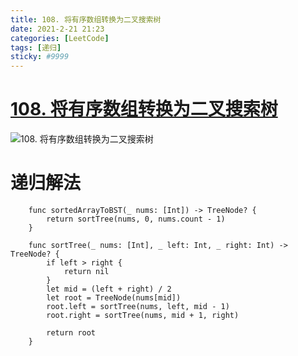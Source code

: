 ```yaml
---
title: 108. 将有序数组转换为二叉搜索树
date: 2021-2-21 21:23
categories: [LeetCode]
tags: [递归]
sticky: #9999
---
```


# [108. 将有序数组转换为二叉搜索树](https://leetcode-cn.com/problems/convert-sorted-array-to-binary-search-tree/)

![108. 将有序数组转换为二叉搜索树](https://files.catbox.moe/hq8ztg.png)

# 递归解法

```
    func sortedArrayToBST(_ nums: [Int]) -> TreeNode? {
        return sortTree(nums, 0, nums.count - 1)
    }

    func sortTree(_ nums: [Int], _ left: Int, _ right: Int) -> TreeNode? {
        if left > right {
            return nil
        }
        let mid = (left + right) / 2
        let root = TreeNode(nums[mid])
        root.left = sortTree(nums, left, mid - 1)
        root.right = sortTree(nums, mid + 1, right)

        return root
    }

```
